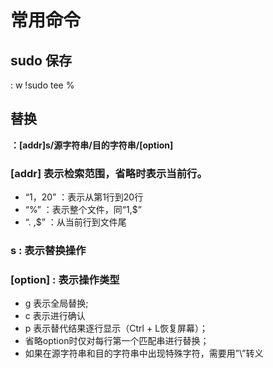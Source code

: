 <!-- TITLE: Vim -->
<!-- SUBTITLE: A quick summary of Vim -->

常用命令
===
sudo 保存
---
\: w !sudo tee %

替换
---
**：[addr]s/源字符串/目的字符串/[option]**
### [addr] 表示检索范围，省略时表示当前行。

 - “1，20” ：表示从第1行到20行
 - “%” ：表示整个文件，同“1,\$”
 -  “. ,\$” ：从当前行到文件尾

### s : 表示替换操作
### [option] : 表示操作类型

- g 表示全局替换; 
- c 表示进行确认
- p 表示替代结果逐行显示（Ctrl + L恢复屏幕）；
- 省略option时仅对每行第一个匹配串进行替换；
- 如果在源字符串和目的字符串中出现特殊字符，需要用”\”转义

